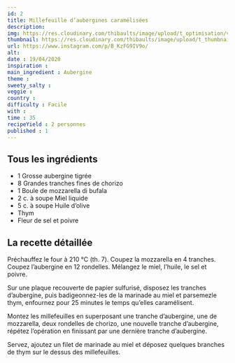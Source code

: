 ```yaml
---
id: 2
title: Millefeuille d’aubergines caramélisées
description: 
img: https://res.cloudinary.com/thibaults/image/upload/t_optimisation/v1600517672/Recipes/20200419_millefeuilles_aubergines.jpg
thumbnail: https://res.cloudinary.com/thibaults/image/upload/t_thumbnail_josie/v1600517713/Recipes/20200419_millefeuilles_aubergines.jpg
url: https://www.instagram.com/p/B_KzFG9IV9o/
alt: 
date : 19/04/2020
inspiration :
main_ingredient : Aubergine
theme : 
sweety_salty : 
veggie : 
country :
difficulty : Facile
with : 
time : 35
recipeYield : 2 personnes
published : 1
---
```


## Tous les ingrédients
 - 1 Grosse aubergine tigrée
 - 8 Grandes tranches fines de chorizo
 - 1 Boule de mozzarella di bufala
 - 2 c. à soupe Miel liquide
 - 5 c. à soupe Huile d’olive
 - Thym
 - Fleur de sel et poivre

## La recette détaillée
 Préchauffez le four à 210 °C (th. 7). Coupez la mozzarella en 4 tranches. Coupez l’aubergine en 12 rondelles. Mélangez le miel, l’huile, le sel et poivre.
 
 Sur une plaque recouverte de papier sulfurisé, disposez les tranches d’aubergine, puis badigeonnez-les de la marinade au miel et parsemezle thym, enfournez pour 25 minutes le temps qu’elles caramélisent.
 
 Montez les millefeuilles en superposant une tranche d’aubergine, une de mozzarella, deux rondelles de chorizo, une nouvelle tranche d’aubergine, répétez l’opération en finissant par une dernière tranche d’aubergine.
 
 Servez, ajoutez un filet de marinade au miel et déposez quelques branches de thym sur le dessus des millefeuilles.